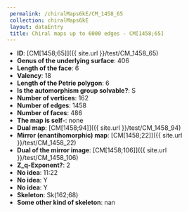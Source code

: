 ```yaml
--- 
 permalink: /chiralMaps6kE/CM_1458_65 
 collection: chiralMaps6kE
 layout: dataEntry
 title: Chiral maps up to 6000 edges - CM[1458;65]
---
```


- **ID**: [CM[1458;65]]({{ site.url }}/test/CM_1458_65)
- **Genus of the underlying surface**: 406
- **Length of the face**: 6
- **Valency**: 18
- **Length of the Petrie polygon**: 6
- **Is the automorphism group solvable?**: S
- **Number of vertices**: 162
- **Number of edges**: 1458
- **Number of faces**: 486
- **The map is self-**: none
- **Dual map**: [CM[1458;94]]({{ site.url }}/test/CM_1458_94)
- **Mirror (enantihomorphic) map**: [CM[1458;22]]({{ site.url }}/test/CM_1458_22)
- **Dual of the mirror image**: [CM[1458;106]]({{ site.url }}/test/CM_1458_106)
- **Z_q-Exponent?**: 2
- **No idea**:  11:22
- **No idea**: Y
- **No idea**: Y
- **Skeleton**: Sk(162;68)
- **Some other kind of skeleton**: nan

